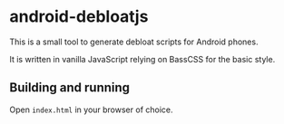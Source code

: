 # android-debloatjs

This is a small tool to generate debloat scripts for Android phones. 

It is written in vanilla JavaScript relying on BassCSS for the basic style.

## Building and running

Open `index.html` in your browser of choice.
